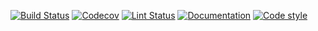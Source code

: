 [![Build Status](https://github.com/bagherilab/arcade-collection/workflows/build/badge.svg)](https://github.com/bagherilab/arcade-collection/actions?query=workflow%3Abuild)
[![Codecov](https://img.shields.io/codecov/c/gh/bagherilab/arcade-collection?token=OXH1XGZOCI)](https://codecov.io/gh/bagherilab/arcade-collection)
[![Lint Status](https://github.com/bagherilab/arcade-collection/workflows/lint/badge.svg)](https://github.com/bagherilab/arcade-collection/actions?query=workflow%3Alint)
[![Documentation](https://github.com/bagherilab/arcade-collection/workflows/documentation/badge.svg)](https://bagherilab.github.io/arcade-collection/)
[![Code style](https://img.shields.io/badge/code%20style-black-000000.svg)](https://github.com/psf/black)
